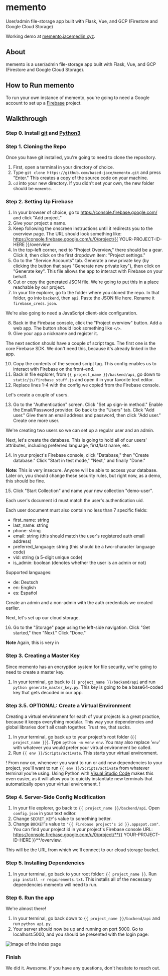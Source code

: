 # memento
User/admin file-storage app built with Flask, Vue, and GCP (Firestore and Google Cloud Storage)

Working demo at [memento.jacemedlin.xyz](https://memento.jacemedlin.xyz).

## About
memento is a user/admin file-storage app built with Flask, Vue, and GCP (Firestore and Google Cloud Storage).

## How to Run memento
To run your own instance of memento, you're going to need a Google account to set up a [Firebase](https://console.firebase.google.com/) project.

## Walkthrough
### Step 0. Install [git](https://git-scm.com/) and [Python3](https://www.python.org/downloads/)
### Step 1. Cloning the Repo
Once you have git installed, you're going to need to clone the repository.

1. First, open a terminal in your directory of choice. 
2. Type `git clone https://github.com/based-jace/memento.git` and press "Enter." This creates a copy of the source code on your machine.
3. `cd` into your new directory. If you didn't set your own, the new folder should be `memento`.

### Step 2. Setting Up Firebase
1. In your browser of choice, go to https://console.firebase.google.com/ and click "Add project."
2. Give your project a name.
3. Keep following the onscreen instructions until it redirects you to the overview page. The URL should look something like: https://console.firebase.google.com/u/0/project/{{ YOUR-PROJECT-ID-HERE }}/overview
4. In the top-left corner, next to "Project Overview," there should be a gear. Click it, then click on the first dropdown item: "Project settings."
5. Go to the "Service Accounts" tab. Generate a new private key (by clicking the button that says "Generate new private key"), then click on "Generate key". This file allows the app to interact with Firebase on your behalf.
6. Cut or copy the generated JSON file. We're going to put this in a place reachable by our project.
7. In your file explorer, go to the folder where you cloned the repo. In that folder, go into `backend`, then `api`. Paste the JSON file here. Rename it `firebase_creds.json`.

We're also going to need a JavaScript client-side configuration.

8. Back in the Firebase console, click the "Project overview" button. Add a web app. 
The button should look something like `</>`.
9. Give your app a nickname and register it.

The next section should have a couple of script tags. The first one is the core Firebase SDK. We don't need this, because it's already linked in the app. 

10. Copy the contents of the second script tag. This config enables us to interact with Firebase on the front-end.
11. Back in file explorer, from `{{ project_name }}/backend/api`, go down to `static/js/firebase_stuff.js` and open it in your favorite text editor.
12. Replace lines 1-4 with the config we copied from the Firebase console.

Let's create a couple of users.

13. Go to the "Authentication" screen. Click "Set up sign-in method." Enable the Email/Password provider. Go back to the "Users" tab. Click "Add user." Give them an email address and password, then click "Add user." Create one more user.

We're creating two users so we can set up a regular user and an admin.

Next, let's create the database. This is going to hold all of our users' attributes, including preferred language, first/last name, etc.

14. In your project's Firebase console, click "Database," then "Create database." Click "Start in test mode," "Next," and finally "Done." 

**Note:** This is very insecure. Anyone will be able to access your database. Later on, you should change these security rules, but right now, as a demo, this should be fine.

15. Click "Start Collection" and name your new collection "demo-user". 

Each user's document id must match the user's authentication uid.

Each user document must also contain no less than 7 specific fields:
* first_name: string
* last_name: string
* phone: string
* email: string (this should match the user's registered auth email address)
* preferred_language: string (this should be a two-character language code)
* vid: string (a 5-digit unique code)
* is_admin: boolean (denotes whether the user is an admin or not)

Supported languages:
* de: Deutsch
* en: English
* es: Español

Create an admin and a non-admin with the auth credentials we created earlier.

Next, let's set up our cloud storage.

16. Go to the "Storage" page using the left-side navigation. Click "Get started," then "Next." Click "Done."

**Note** Again, this is very in

### Step 3. Creating a Master Key
Since memento has an encryption system for file security, we're going to need to create a master key. 

1. In your terminal, go back to `{{ project_name }}/backend/api` and run `python generate_master_key.py`. This key is going to be a base64-coded key that gets decoded in our app.

### Step 3.5. OPTIONAL: Create a Virtual Environment
Creating a virtual environment for each of your projects is a great practice, because it keeps everything modular. This way your dependencies and global libraries don't all crash together. Trust me, that sucks.

1. In your terminal, go back up to your project's root folder (`{{ project_name }}`). Type `python -m venv env`. You may also replace '`env`' with whatever you would prefer your virtual environment be called. 
2. Run `{{ env }}/Scripts/activate`. This starts your virtual environment.

! From now on, whenever you want to run or add new dependencies to your project, you'll want to run `{{ env }}/Scripts/activate` from whatever terminal you're using. Using Python with [Visual Studio Code](https://code.visualstudio.com/) makes this even easier, as it will allow you to quickly instantiate new terminals that automatically open your virtual environment. !

### Step 4. Server-Side Config Modification
1. In your file explorer, go back to `{{ project_name }}/backend/api`. Open `config.json` in your text editor.
2. Change `SECRET_KEY`'s value to something better.
3. Change `BUCKET`'s value to `"{{ Firebase project's id }}.appspot.com"`. You can find your project id in your project's Firebase console URL: https://console.firebase.google.com/u/0/project/**{{ YOUR-PROJECT-ID-HERE }}**/overview. 

This will be the URL from which we'll connect to our cloud storage bucket.

### Step 5. Installing Dependencies
1. In your terminal, go back to your root folder: `{{ project_name }}`. Run `pip install -r requirements.txt`. This installs all of the necessary dependencies memento will need to run.

### Step 6. Run the app
We're almost there!

1. In your terminal, go back down to `{{ project_name }}/backend/api` and run `python api.py`.
2. Your server should now be up and running on port 5000. Go to localhost:5000, and you should be presented with the login page:

![Image of the index page](https://jacemedlin.xyz/portfolio-examples/memento.png "memento index page")

### Finish
We did it. Awesome. If you have any questions, don't hesitate to reach out.





